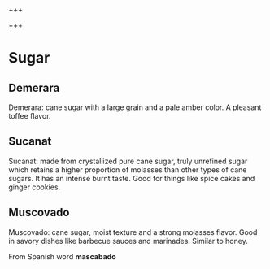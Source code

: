 
+++

+++
# Sugar

## Demerara

Demerara: cane sugar with a large grain and a pale amber color. A pleasant toffee flavor.

## Sucanat

Sucanat: made from crystallized pure cane sugar, truly unrefined sugar which retains a higher proportion of molasses than other types of cane sugars. It has an intense burnt taste. Good for things like spice cakes and ginger cookies.

## Muscovado

Muscovado: cane sugar, moist texture and a strong molasses flavor. Good in savory dishes like barbecue sauces and marinades. Similar to honey.

From Spanish word **mascabado**

